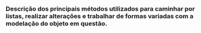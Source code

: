### Descrição dos principais métodos utilizados para caminhar por listas, realizar alterações e trabalhar de formas variadas com a modelação do objeto em questão.
